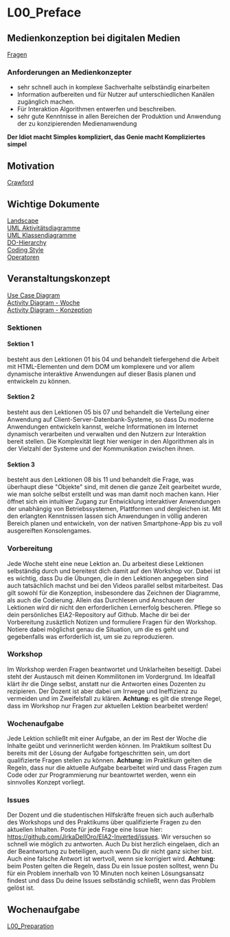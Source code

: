 # L00_Preface  

## Medienkonzeption bei digitalen Medien
[Fragen](Material/Fragen.md)  

### Anforderungen an Medienkonzepter
- sehr schnell auch in komplexe Sachverhalte selbständig einarbeiten
- Information aufbereiten und für Nutzer auf unterschiedlichen Kanälen zugänglich machen.
- Für Interaktion Algorithmen entwerfen und beschreiben.
- sehr gute Kenntnisse in allen Bereichen der Produktion und Anwendung der zu konzipierenden Medienanwendung  

**Der Idiot macht Simples kompliziert, das Genie macht Kompliziertes simpel**

## Motivation
[Crawford](../X01_Appendix/Crawford/Crawford.html)

## Wichtige Dokumente
[Landscape](../X01_Appendix/Landscape/EIA2Landscape2019.png)  
[UML Aktivitätsdiagramme](../X01_Appendix/UML/ActivityDia2Code.pdf)  
[UML Klassendiagramme](../X01_Appendix/UML/ClassDia2Code.pdf)  
[DO-Hierarchy](../X01_Appendix/DO-Hierarchy/DOM-Classhierachy.svg)  
[Coding Style](../X01_Appendix/CodingStyle)  
[Operatoren](../X01_Appendix/Operatoren)  

## Veranstaltungskonzept
[Use Case Diagram](../X01_Appendix/UML/UCD_EIA2-Contact.svg)  
[Activity Diagram - Woche](../X01_Appendix/UML/AD_EIA2-Week.svg)  
[Activity Diagram - Konzeption](../X01_Appendix/UML/AD_EIA-Konzeption.svg)  

### Sektionen
#### Sektion 1
besteht aus den Lektionen 01 bis 04 und behandelt tiefergehend die Arbeit mit HTML-Elementen und dem DOM um komplexere und vor allem dynamische interaktive Anwendungen auf dieser Basis planen und entwickeln zu können.

#### Sektion 2
besteht aus den Lektionen 05 bis 07 und behandelt die Verteilung einer Anwendung auf Client-Server-Datenbank-Systeme, so dass Du moderne Anwendungen entwickeln kannst, welche Informationen im Internet dynamisch verarbeiten und verwalten und den Nutzern zur Interaktion bereit stellen. Die Komplexität liegt hier weniger in den Algorithmen als in der Vielzahl der Systeme und der Kommunikation zwischen ihnen.

#### Sektion 3
besteht aus den Lektionen 08 bis 11 und behandelt die Frage, was überhaupt diese "Objekte" sind, mit denen die ganze Zeit gearbeitet wurde, wie man solche selbst erstellt und was man damit noch machen kann. Hier öffnet sich ein intuitiver Zugang zur Entwicklung interaktiver Anwendungen der unabhängig von Betriebssystemen, Plattformen und dergleichen ist. Mit den erlangten Kenntnissen lassen sich Anwendungen in völlig anderen Bereich planen und entwickeln, von der nativen Smartphone-App bis zu voll ausgereiften Konsolengames.

### Vorbereitung
Jede Woche steht eine neue Lektion an. Du arbeitest diese Lektionen selbständig durch und bereitest dich damit auf den Workshop vor. Dabei ist es wichtig, dass Du die Übungen, die in den Lektionen angegeben sind auch tatsächlich machst und bei den Videos parallel selbst mitarbeitest. Das gilt sowohl für die Konzeption, insbesondere das Zeichnen der Diagramme, als auch die Codierung. Allein das Durchlesen und Anschauen der Lektionen wird dir nicht den erforderlichen Lernerfolg bescheren. Pflege so dein persönliches EIA2-Repository auf Github.
Mache dir bei der Vorbereitung zusäztlich Notizen und formuliere Fragen für den Workshop. Notiere dabei möglichst genau die Situation, um die es geht und gegebenfalls was erforderlich ist, um sie zu reproduzieren.

### Workshop 
Im Workshop werden Fragen beantwortet und Unklarheiten beseitigt. Dabei steht der Austausch mit deinen Kommilitonen im Vordergrund. Im Idealfall klärt ihr die Dinge selbst, anstatt nur die Antworten eines Dozenten zu rezipieren. Der Dozent ist aber dabei um Irrwege und Ineffizienz zu vermeiden und im Zweifelsfall zu klären. **Achtung:** es gilt die strenge Regel, dass im Workshop nur Fragen zur aktuellen Lektion bearbeitet werden!

### Wochenaufgabe
Jede Lektion schließt mit einer Aufgabe, an der im Rest der Woche die Inhalte geübt und verinnerlicht werden können. Im Praktikum solltest Du bereits mit der Lösung der Aufgabe fortgeschritten sein, um dort qualifizierte Fragen stellen zu können. **Achtung:** im Praktikum gelten die Regeln, dass nur die aktuelle Aufgabe bearbeitet wird und dass Fragen zum Code oder zur Programmierung nur beantowrtet werden, wenn ein sinnvolles Konzept vorliegt.

### Issues
Der Dozent und die studentischen Hilfskräfte freuen sich auch außerhalb des Workshops und des Praktikums über qualifizierte Fragen zu den aktuellen Inhalten. Poste für jede Frage eine Issue hier: https://github.com/JirkaDellOro/EIA2-Inverted/issues. Wir versuchen so schnell wie möglich zu antworten. Auch Du bist herzlich eingelaen, dich an der Beantwortung zu beteiligen, auch wenn Du dir nicht ganz sicher bist. Auch eine falsche Antwort ist wertvoll, wenn sie korrigiert wird. **Achtung:** beim Posten gelten die Regeln, dass Du ein Issue posten solltest, wenn Du für ein Problem innerhalb von 10 Minuten noch keinen Lösungsansatz findest und dass Du deine Issues selbständig schließt, wenn das Problem gelöst ist.

## Wochenaufgabe
[L00_Preparation](https://github.com/JirkaDellOro/EIA2-Inverted/wiki/L00_Preparation)

